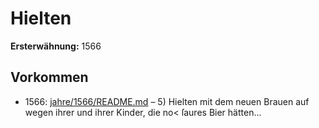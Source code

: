 # Hielten

**Ersterwähnung:** 1566

## Vorkommen
- 1566: [jahre/1566/README.md](../jahre/1566/README.md) – 5) Hielten mit dem neuen Brauen auf wegen ihrer
und ihrer Kinder, die no< ſaures Bier hätten...
